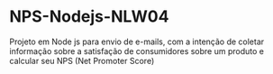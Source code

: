 # NPS-Nodejs-NLW04
Projeto em Node js para envio de e-mails, com a intenção de coletar informação sobre a satisfação de consumidores sobre um produto e calcular seu NPS (Net Promoter Score) 
